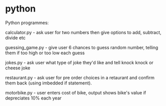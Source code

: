 # python
Python programmes:

calculator.py - ask user for two numbers then give options to add, subtract, divide etc

guessing_game.py - give user 6 chances to guess random number, telling them if too high or too low each guess

jokes.py - ask user what type of joke they'd like and tell knock knock or cheese joke
 
restaurant.py - ask user for pre order choices in a retaurant and confirm them back (using imbedded if statement).

motorbike.py - user enters cost of bike, output shows bike's value if depreciates 10% each year
